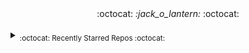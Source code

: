 <div align='center'> :octocat: <i> :jack_o_lantern: </i> :octocat: </div><br><details><summary><sub>:octocat: Recently Starred Repos :octocat:</sub></summary><hr><i>
<b>
<a href="/maguowei/starred">
<span class="text-normal">maguowei / </span>starred
      </a>
</b>: <sup>[<span class="ml-0 mr-3">
<span class="repo-language-color" style="background-color: #3572A5"></span>
<span itemprop="programmingLanguage">Python</span>
</span>]</sup><span><p class="d-inline-block col-9 color-text-secondary pr-4" itemprop="description">
        creating your own Awesome List by GitHub stars!
      </p></span>
<br>


<b>
<a href="/sdmg15/Best-websites-a-programmer-should-visit">
<span class="text-normal">sdmg15 / </span>Best-websites-a-programmer-should-visit
      </a>
</b>: <sup></sup><span><p class="d-inline-block col-9 color-text-secondary pr-4" itemprop="description">
<g-emoji alias="link" class="g-emoji" fallback-src="https://github.githubassets.com/images/icons/emoji/unicode/1f517.png">🔗</g-emoji> Some useful websites for programmers.
      </p></span>
<br>


<b>
<a href="/home-assistant/core">
<span class="text-normal">home-assistant / </span>core
      </a>
</b>: <sup>[<span class="ml-0 mr-3">
<span class="repo-language-color" style="background-color: #3572A5"></span>
<span itemprop="programmingLanguage">Python</span>
</span>]</sup><span><p class="d-inline-block col-9 color-text-secondary pr-4" itemprop="description">
<g-emoji alias="house_with_garden" class="g-emoji" fallback-src="https://github.githubassets.com/images/icons/emoji/unicode/1f3e1.png">🏡</g-emoji> Open source home automation that puts local control and privacy first.
      </p></span>
<br>


<b>
<a href="/moratelli/github-starred-repos">
<span class="text-normal">moratelli / </span>github-starred-repos
      </a>
</b>: <sup>[<span class="ml-0 mr-3">
<span class="repo-language-color" style="background-color: #f1e05a"></span>
<span itemprop="programmingLanguage">JavaScript</span>
</span>]</sup><span><p class="d-inline-block col-9 color-text-secondary pr-4" itemprop="description">
        A React Native App that shows a GitHub user's starred repositories
      </p></span>
<br>


<b>
<a href="/fluteds/starred">
<span class="text-normal">fluteds / </span>starred
      </a>
</b>: <sup></sup><span><p class="d-inline-block col-9 color-text-secondary pr-4" itemprop="description">
<g-emoji alias="star" class="g-emoji" fallback-src="https://github.githubassets.com/images/icons/emoji/unicode/2b50.png">⭐</g-emoji> All my starred repos in an awesome list format that automatically updates my stars, project descriptions and names daily via workflow!
      </p></span>
<br>


<b>
<a href="/refined-github/refined-github">
<span class="text-normal">refined-github / </span>refined-github
      </a>
</b>: <sup>[<span class="ml-0 mr-3">
<span class="repo-language-color" style="background-color: #2b7489"></span>
<span itemprop="programmingLanguage">TypeScript</span>
</span>]</sup><span><p class="d-inline-block col-9 color-text-secondary pr-4" itemprop="description">
<img align="absmiddle" alt=":octocat:" class="emoji" height="20" src="https://github.githubassets.com/images/icons/emoji/octocat.png" title=":octocat:" width="20"/> Browser extension that simplifies the GitHub interface and adds useful features
      </p></span>
<br>


<b>
<a href="/rjoydip/github-actions-automate">
<span class="text-normal">rjoydip / </span>github-actions-automate
      </a>
</b>: <sup></sup><span><p class="d-inline-block col-9 color-text-secondary pr-4" itemprop="description">
        Collection of github actions helps to automate GitHub CI/CD.
      </p></span>
<br>


<b>
<a href="/sdras/awesome-actions">
<span class="text-normal">sdras / </span>awesome-actions
      </a>
</b>: <sup></sup><span><p class="d-inline-block col-9 color-text-secondary pr-4" itemprop="description">
        A curated list of awesome actions to use on GitHub
      </p></span>
<br>


<b>
<a href="/pumpkin-py/pumpkin-py">
<span class="text-normal">pumpkin-py / </span>pumpkin-py
      </a>
</b>: <sup>[<span class="ml-0 mr-3">
<span class="repo-language-color" style="background-color: #3572A5"></span>
<span itemprop="programmingLanguage">Python</span>
</span>]</sup><span><br>No description provided :/<br></span>
<br>


<b>
<a href="/owncast/owncast">
<span class="text-normal">owncast / </span>owncast
      </a>
</b>: <sup>[<span class="ml-0 mr-3">
<span class="repo-language-color" style="background-color: #e34c26"></span>
<span itemprop="programmingLanguage">HTML</span>
</span>]</sup><span><p class="d-inline-block col-9 color-text-secondary pr-4" itemprop="description">
        Take control over your live stream video by running it yourself. Streaming + chat out of the box.
      </p></span>
<br>


<b>
<a href="/JLambertazzo/ListExtender">
<span class="text-normal">JLambertazzo / </span>ListExtender
      </a>
</b>: <sup>[<span class="ml-0 mr-3">
<span class="repo-language-color" style="background-color: #f1e05a"></span>
<span itemprop="programmingLanguage">JavaScript</span>
</span>]</sup><span><p class="d-inline-block col-9 color-text-secondary pr-4" itemprop="description">
        A JavaScript library providing interactive lists
      </p></span>
<br>


<b>
<a href="/DefinitelyTyped/DefinitelyTyped">
<span class="text-normal">DefinitelyTyped / </span>DefinitelyTyped
      </a>
</b>: <sup>[<span class="ml-0 mr-3">
<span class="repo-language-color" style="background-color: #2b7489"></span>
<span itemprop="programmingLanguage">TypeScript</span>
</span>]</sup><span><p class="d-inline-block col-9 color-text-secondary pr-4" itemprop="description">
        The repository for high quality TypeScript type definitions.
      </p></span>
<br>


<b>
<a href="/googleapis/google-api-php-client">
<span class="text-normal">googleapis / </span>google-api-php-client
      </a>
</b>: <sup>[<span class="ml-0 mr-3">
<span class="repo-language-color" style="background-color: #4F5D95"></span>
<span itemprop="programmingLanguage">PHP</span>
</span>]</sup><span><p class="d-inline-block col-9 color-text-secondary pr-4" itemprop="description">
        A PHP client library for accessing Google APIs
      </p></span>
<br>


<b>
<a href="/Brodevil/Alice">
<span class="text-normal">Brodevil / </span>Alice
      </a>
</b>: <sup>[<span class="ml-0 mr-3">
<span class="repo-language-color" style="background-color: #3572A5"></span>
<span itemprop="programmingLanguage">Python</span>
</span>]</sup><span><p class="d-inline-block col-9 color-text-secondary pr-4" itemprop="description">
        A virtual desktop Assistant automates several things as best as he can. fun fact: He is male lol
      </p></span>
<br>


<b>
<a href="/oakmac/chessboardjs">
<span class="text-normal">oakmac / </span>chessboardjs
      </a>
</b>: <sup>[<span class="ml-0 mr-3">
<span class="repo-language-color" style="background-color: #f1e05a"></span>
<span itemprop="programmingLanguage">JavaScript</span>
</span>]</sup><span><p class="d-inline-block col-9 color-text-secondary pr-4" itemprop="description">
        JavaScript chessboard
      </p></span>
<br>


<b>
<a href="/benjaminsampica/benjaminsampica">
<span class="text-normal">benjaminsampica / </span>benjaminsampica
      </a>
</b>: <sup>[<span class="ml-0 mr-3">
<span class="repo-language-color" style="background-color: #f1e05a"></span>
<span itemprop="programmingLanguage">JavaScript</span>
</span>]</sup><span><br>No description provided :/<br></span>
<br>


<b>
<a href="/wasabeef/awesome-android-ui">
<span class="text-normal">wasabeef / </span>awesome-android-ui
      </a>
</b>: <sup></sup><span><p class="d-inline-block col-9 color-text-secondary pr-4" itemprop="description">
        A curated list of awesome Android UI/UX libraries
      </p></span>
<br>


<b>
<a href="/Hack-with-Github/Awesome-Hacking">
<span class="text-normal">Hack-with-Github / </span>Awesome-Hacking
      </a>
</b>: <sup></sup><span><p class="d-inline-block col-9 color-text-secondary pr-4" itemprop="description">
        A collection of various awesome lists for hackers, pentesters and security researchers
      </p></span>
<br>


<b>
<a href="/skelsec/COMP128">
<span class="text-normal">skelsec / </span>COMP128
      </a>
</b>: <sup>[<span class="ml-0 mr-3">
<span class="repo-language-color" style="background-color: #3572A5"></span>
<span itemprop="programmingLanguage">Python</span>
</span>]</sup><span><p class="d-inline-block col-9 color-text-secondary pr-4" itemprop="description">
        initial commit
      </p></span>
<br>


<b>
<a href="/matyo91/matyo91">
<span class="text-normal">matyo91 / </span>matyo91
      </a>
</b>: <sup>[<span class="ml-0 mr-3">
<span class="repo-language-color" style="background-color: #427819"></span>
<span itemprop="programmingLanguage">Makefile</span>
</span>]</sup><span><p class="d-inline-block col-9 color-text-secondary pr-4" itemprop="description">
        Github Profil description
      </p></span>
<br>


<b>
<a href="/maizzle/maizzle">
<span class="text-normal">maizzle / </span>maizzle
      </a>
</b>: <sup>[<span class="ml-0 mr-3">
<span class="repo-language-color" style="background-color: #e34c26"></span>
<span itemprop="programmingLanguage">HTML</span>
</span>]</sup><span><p class="d-inline-block col-9 color-text-secondary pr-4" itemprop="description">
        Quickly build HTML emails with Tailwind CSS.
      </p></span>
<br>


<b>
<a href="/browser-update/browser-update">
<span class="text-normal">browser-update / </span>browser-update
      </a>
</b>: <sup>[<span class="ml-0 mr-3">
<span class="repo-language-color" style="background-color: #f1e05a"></span>
<span itemprop="programmingLanguage">JavaScript</span>
</span>]</sup><span><p class="d-inline-block col-9 color-text-secondary pr-4" itemprop="description">
        Remind users to update their browser in an unobtrusive way
      </p></span>
<br>


<b>
<a href="/TeaInside/teavpn2">
<span class="text-normal">TeaInside / </span>teavpn2
      </a>
</b>: <sup>[<span class="ml-0 mr-3">
<span class="repo-language-color" style="background-color: #555555"></span>
<span itemprop="programmingLanguage">C</span>
</span>]</sup><span><p class="d-inline-block col-9 color-text-secondary pr-4" itemprop="description">
        TeaVPN2 - An open source VPN Software (currently supported platform is only Linux).
      </p></span>
<br>


<b>
<a href="/odoo/odoo">
<span class="text-normal">odoo / </span>odoo
      </a>
</b>: <sup>[<span class="ml-0 mr-3">
<span class="repo-language-color" style="background-color: #f1e05a"></span>
<span itemprop="programmingLanguage">JavaScript</span>
</span>]</sup><span><p class="d-inline-block col-9 color-text-secondary pr-4" itemprop="description">
        Odoo. Open Source Apps To Grow Your Business.
      </p></span>
<br>


<b>
<a href="/JessicaLim8/JessicaLim8">
<span class="text-normal">JessicaLim8 / </span>JessicaLim8
      </a>
</b>: <sup>[<span class="ml-0 mr-3">
<span class="repo-language-color" style="background-color: #701516"></span>
<span itemprop="programmingLanguage">Ruby</span>
</span>]</sup><span><p class="d-inline-block col-9 color-text-secondary pr-4" itemprop="description">
        Profile ReadME! Join my community word cloud!
      </p></span>
<br>


<b>
<a href="/githubocto/repo-visualizer">
<span class="text-normal">githubocto / </span>repo-visualizer
      </a>
</b>: <sup>[<span class="ml-0 mr-3">
<span class="repo-language-color" style="background-color: #f1e05a"></span>
<span itemprop="programmingLanguage">JavaScript</span>
</span>]</sup><span><br>No description provided :/<br></span>
<br>


<b>
<a href="/TheCodingLama/Deep-Learning-based-Image-Spam-Detection">
<span class="text-normal">TheCodingLama / </span>Deep-Learning-based-Image-Spam-Detection
      </a>
</b>: <sup>[<span class="ml-0 mr-3">
<span class="repo-language-color" style="background-color: #DA5B0B"></span>
<span itemprop="programmingLanguage">Jupyter Notebook</span>
</span>]</sup><span><p class="d-inline-block col-9 color-text-secondary pr-4" itemprop="description">
        In this work, Deep Learning based Image spam detection is implemented. Cost sensitive and Hybrid models are also implemented.
      </p></span>
<br>


<b>
<a href="/instabotai/instabotai">
<span class="text-normal">instabotai / </span>instabotai
      </a>
</b>: <sup>[<span class="ml-0 mr-3">
<span class="repo-language-color" style="background-color: #3572A5"></span>
<span itemprop="programmingLanguage">Python</span>
</span>]</sup><span><p class="d-inline-block col-9 color-text-secondary pr-4" itemprop="description">
        Instagram AI bot with face detection. It works without instagram api, need only login and password. 
      </p></span>
<br>


<b>
<a href="/arc298/instagram-scraper">
<span class="text-normal">arc298 / </span>instagram-scraper
      </a>
</b>: <sup>[<span class="ml-0 mr-3">
<span class="repo-language-color" style="background-color: #3572A5"></span>
<span itemprop="programmingLanguage">Python</span>
</span>]</sup><span><p class="d-inline-block col-9 color-text-secondary pr-4" itemprop="description">
        Scrapes an instagram user's photos and videos
      </p></span>
<br>


<b>
<a href="/alexkang/blue-chat">
<span class="text-normal">alexkang / </span>blue-chat
      </a>
</b>: <sup>[<span class="ml-0 mr-3">
<span class="repo-language-color" style="background-color: #b07219"></span>
<span itemprop="programmingLanguage">Java</span>
</span>]</sup><span><p class="d-inline-block col-9 color-text-secondary pr-4" itemprop="description">
        Bluetooth instant messaging app for Android
      </p></span>
<br>


</i></details>
